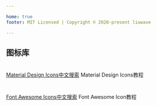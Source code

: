 ```yaml
---

home: true
footer: MIT Licensed | Copyright © 2020-present liuwave 

---
```



<convert/>


<div class="mt-3">
</div>

## 图标库

<div class="row mb-3 mt-3">
  <div class="col-12 col-sm-12 col-md-4">  
  <a style="width: 100%;height: 60px;line-height: 60px;text-align: center;overflow: hidden" 
  class="d-inline-block rounded border border-primary" href="https://material.iconhelper.cn">
  Material Design Icons中文搜索</a>
<router-link style="width: 100%;height: 30px;line-height: 30px;text-align: center;overflow: hidden"
          class="d-inline-block rounded border border-primary"           
          to="material.html">Material Design Icons教程</router-link>
</div>
<div class="col-12 col-sm-12 col-md-4">    
  <a style="width: 100%;height: 60px;line-height: 60px;text-align: center;overflow: hidden"
   class="d-inline-block rounded border border-primary" 
  href="https://fontawesome.iconhelper.cn">Font Awesome Icons中文搜索</a>
<router-link style="width: 100%;height: 30px;line-height: 30px;text-align: center;overflow: hidden"
        class="d-inline-block rounded border border-primary"         
        to="fontawesome.html">Font Awesome Icon教程</router-link>
  </div>
</div>


